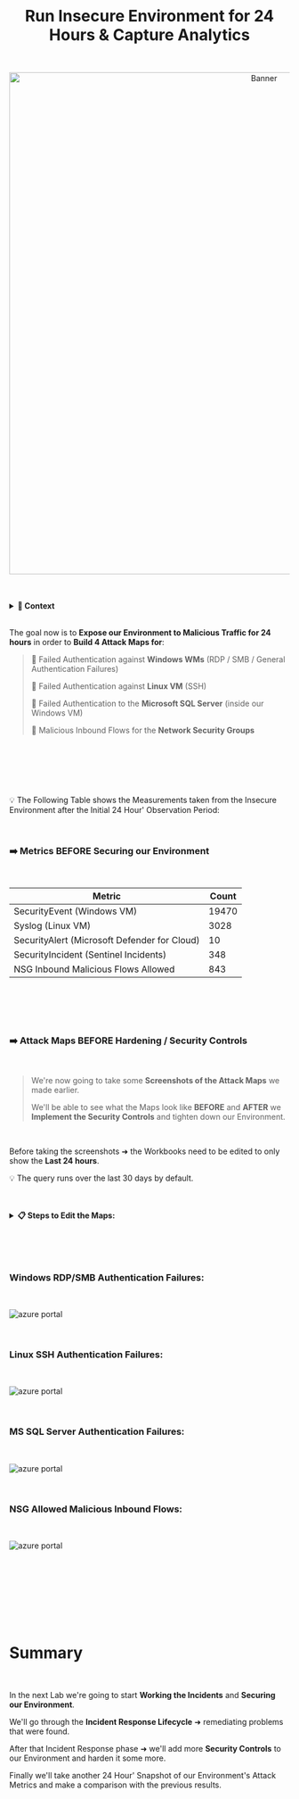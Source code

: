 <br>

<h1 align="center">Run Insecure Environment for 24 Hours & Capture Analytics</h1>

<br>

<p align="center">
<img width="900" src="https://github.com/user-attachments/assets/37b10453-47fd-4fda-a40e-7423207e809d" alt="Banner"/>

<br>

<br>

<br>

  <details close> 
  
**<summary> 📝 Context</summary>**

<br>

The next thing we're going to do is just let our Environment sit as it is right now ➜ with everything Running in an Insecure Way.

We're going to let it run like that for 24 hours.

And then we'll come back after a day and **Take a Snapshot of the last 24 hours**.

We're going to record how many of the following Logs we had in the last 24 hours:

- ```SecurityEvent```
- ```Syslog```
- ```SecurityAlert```
- ```SecurityIncident```
- ```AzureNetworkAnalytics_CL```

<br>

After that,we'll start addressing a few of the Incidents and Lockdown our Environment quite a bit.

We'll do this by Practicing Security and **Implementing Security Controls**.

Finally, when our Environment is sufficiently Secured ➜ we're going to wait another 24 Hours and **Take another Snapshot then**.

We'll compare the 2 Environments to show what impact **Implementing Security Control** can had in our Environment.

<br>

<h2></h2>

<br>

  </details>

<br>


The goal now is to **Expose our Environment to Malicious Traffic for 24 hours** in order to **Build 4 Attack Maps for**:

> 🔹 Failed Authentication against **Windows WMs** (RDP / SMB / General Authentication Failures)
> 
> 🔹 Failed Authentication against **Linux VM** (SSH)
> 
> 🔹 Failed Authentication to the **Microsoft SQL Server** (inside our Windows VM)
>
> 🔹 Malicious Inbound Flows for the **Network Security Groups**
> 
> 

<br>

<h2></h2>

<br>

<br>

💡 The Following Table shows the Measurements taken from the Insecure Environment after the Initial 24 Hour' Observation Period:

<br>

### ➡️ Metrics BEFORE Securing our Environment

<br>

| Metric                   | Count
| ------------------------ | -----
| SecurityEvent (Windows VM)            | 19470
| Syslog (Linux VM)                   | 3028
| SecurityAlert (Microsoft Defender for Cloud)            | 10
| SecurityIncident (Sentinel Incidents)        | 348
| NSG Inbound Malicious Flows Allowed | 843

<br>

<h2></h2>

<br>

### ➡️ Attack Maps BEFORE Hardening / Security Controls

<br>

> We're now going to take some **Screenshots of the Attack Maps** we made earlier.
> 
> We'll be able to see what the Maps look like **BEFORE** and **AFTER** we **Implement the Security Controls** and tighten down our Environment.

<br>

Before taking the screenshots ➜ the Workbooks need to be edited to only show the **Last 24 hours**.

💡 The query runs over the last 30 days by default.

<br>

<br>

  <details close> 
  
**<summary> 📋 Steps to Edit the Maps:</summary>**

<br>

From inside the **Workbook** ➜ click on ✏️ **Edit** 

<br>

![azure portal](https://github.com/user-attachments/assets/36767f16-0a49-440e-8066-ea319c615747)

<br>

Then go all the way down and to the right ➜ click the **↑ Edit** button

<br>

![azure portal](https://github.com/user-attachments/assets/443caeaf-db8d-4d16-8358-446bbdf4ae70)

<br>

Change the **Time Range** to ```Last 24 hours```

<br>

![azure portal](https://github.com/user-attachments/assets/94e279f2-ad4d-42bb-ba73-5742b514ed57)

<br>

Finally ➜ click 📒**Done Editing**

<br>

![azure portal](https://github.com/user-attachments/assets/ff74b033-73a4-4548-b537-2853b1b360e9)

<br>

  </details>

<br>

<h2></h2>

<br>

### Windows RDP/SMB Authentication Failures:

<br>

![azure portal](https://github.com/user-attachments/assets/0a35fc4e-2760-4cfa-b34b-bedd77a3cf66)

<br>

### Linux SSH Authentication Failures:

<br>

![azure portal](https://github.com/user-attachments/assets/f2961c42-8b07-40d2-abe3-795dca6fee1e)

<br>

### MS SQL Server Authentication Failures:

<br>

![azure portal](https://github.com/user-attachments/assets/1ab74199-8102-4652-9b00-d8bd7883338e)

<br>

### NSG Allowed Malicious Inbound Flows:

<br>

![azure portal](https://github.com/user-attachments/assets/c3608c90-3819-45b3-815d-b90426343367)

<br>

  </details>

<h2></h2>

<br>

<br>

<br>

<br>

# Summary

<br>

In the next Lab we're going to start **Working the Incidents** and **Securing our Environment**.

We'll go through the **Incident Response Lifecycle** ➜ remediating problems that were found.

After that Incident Response phase ➜ we'll add more **Security Controls** to our Environment and harden it some more.

Finally we'll take another 24 Hour' Snapshot of our Environment's Attack Metrics and make a comparison with the previous results.

<br />

<br />

<br />  

<br /> 

<br />

<br />  

<br /> 

<br />

<br />

 
